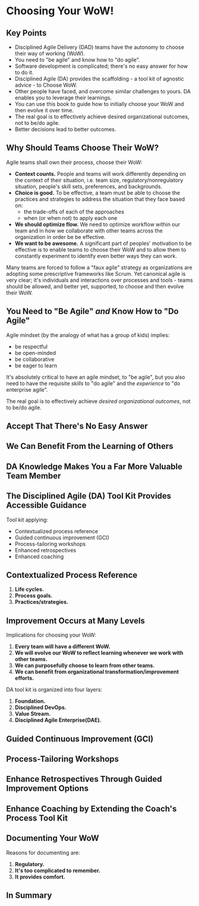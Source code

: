 # Choosing Your WoW!

## Key Points

- Disciplined Agile Delivery (DAD) teams have the autonomy to choose their way of working (WoW).
- You need to "be agile" and know how to "do agile".
- Software development is complicated; there's no easy answer for how to do it.
- Disciplined Agile (DA) provides the scaffolding - a tool kit of agnostic advice - to Choose WoW.
- Other people have faced, and overcome similar challenges to yours. DA enables you to leverage their learnings.
- You can use this book to guide how to initially choose your WoW and then evolve it over time.
- The real goal is to effectively achieve desired organizational outcomes, not to be/do agile.
- Better decisions lead to better outcomes.

## Why Should Teams Choose Their WoW?

Agile teams shall own their process, choose their WoW:

- **Context counts.** People and teams will work differently depending on the context of their situation, i.e. team size, regulatory/nonregulatory situation, people's skill sets, preferences, and backgrounds.
- **Choice is good.** To be effective, a team must be able to choose the practices and strategies to address the situation that they face based on:
  - the trade-offs of each of the approaches
  - when (or when not) to apply each one
- **We should optimize flow.** We need to optimize workflow within our team and in how we collaborate with other teams across the organization in order be be effective.
- **We want to be awesome.** A significant part of peoples' motivation to be effective is to enable teams to choose their WoW and to allow them to constantly experiment to identify even better ways they can work.

Many teams are forced to follow a "faux agile" strategy as organizations are adopting some prescriptive frameworks like Scrum. Yet canonical agile is very clear; it's individuals and interactions over processes and tools - teams should be allowed, and better yet, supported, to choose and then evolve their WoW.

## You Need to "Be Agile" *and* Know How to "Do Agile"

Agile mindset (by the analogy of what has a group of kids) implies:

- be respectful
- be open-minded
- be collaborative
- be eager to learn

It's absolutely critical to have an agile mindset, to "be agile", but you also need to have the requisite *skills* to "do agile" and the *experience* to "do enterprise agile".

The real goal is to effectively achieve *desired organizational outcomes*, not to be/do agile.

## Accept That There's No Easy Answer

## We Can Benefit From the Learning of Others

## DA Knowledge Makes You a Far More Valuable Team Member

## The Disciplined Agile (DA) Tool Kit Provides Accessible Guidance

Tool kit applying:

- Contextualized process reference
- Guided continuous improvement (GCI)
- Process-tailoring workshops
- Enhanced retrospectives
- Enhanced coaching

## Contextualized Process Reference

1. **Life cycles.**
2. **Process goals.**
3. **Practices/strategies.**

## Improvement Occurs at Many Levels

Implications for choosing your WoW:

1. **Every team will have a different WoW.**
2. **We will evolve our WoW to reflect learning whenever we work with other teams.**
3. **We can purposefully choose to learn from other teams.**
4. **We can benefit from organizational transformation/improvement efforts.**

DA tool kit is organized into four layers:

1. **Foundation.**
2. **Disciplined DevOps.**
3. **Value Stream.**
4. **Disciplined Agile Enterprise(DAE).**

## Guided Continuous Improvement (GCI)


## Process-Tailoring Workshops

## Enhance Retrospectives Through Guided Improvement Options

## Enhance Coaching by Extending the Coach's Process Tool Kit

## Documenting Your WoW

Reasons for documenting are:

1. **Regulatory.**
2. **It's too complicated to remember.**
3. **It provides comfort.**

## In Summary
